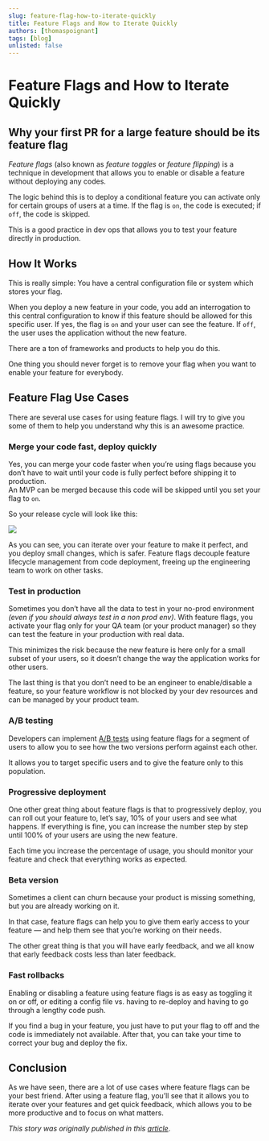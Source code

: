 ```yaml
---
slug: feature-flag-how-to-iterate-quickly
title: Feature Flags and How to Iterate Quickly
authors: [thomaspoignant]
tags: [blog]
unlisted: false
---
```


# Feature Flags and How to Iterate Quickly
## Why your first PR for a large feature should be its feature flag

*Feature flags* (also known as *feature toggles* or *feature flipping*) is a technique in development that allows you to enable or disable a feature without deploying any codes.

The logic behind this is to deploy a conditional feature you can activate only for certain groups of users at a time. If the flag is `on`, the code is executed; if `off`, the code is skipped.

This is a good practice in dev ops that allows you to test your feature directly in production.

## How It Works

This is really simple: You have a central configuration file or system which stores your flag.

When you deploy a new feature in your code, you add an interrogation to this central configuration to know if this feature should be allowed for this specific user. If yes, the flag is `on` and your user can see the feature. If `off`, the user uses the application without the new feature.

There are a ton of frameworks and products to help you do this.

One thing you should never forget is to remove your flag when you want to enable your feature for everybody.

## Feature Flag Use Cases

There are several use cases for using feature flags. I will try to give you some of them to help you understand why this is an awesome practice.

### Merge your code fast, deploy quickly

Yes, you can merge your code faster when you’re using flags because you don’t have to wait until your code is fully perfect before shipping it to production.  
An MVP can be merged because this code will be skipped until you set your flag to `on`.

So your release cycle will look like this:

![](https://miro.medium.com/max/4800/0*9--_4uwR2RV9Orja.png)

As you can see, you can iterate over your feature to make it perfect, and you deploy small changes, which is safer. Feature flags decouple feature lifecycle management from code deployment, freeing up the engineering team to work on other tasks.

### Test in production

Sometimes you don’t have all the data to test in your no-prod environment *(even if you should always test in a non prod env)*. With feature flags, you activate your flag only for your QA team (or your product manager) so they can test the feature in your production with real data.

This minimizes the risk because the new feature is here only for a small subset of your users, so it doesn’t change the way the application works for other users.

The last thing is that you don’t need to be an engineer to enable/disable a feature, so your feature workflow is not blocked by your dev resources and can be managed by your product team.

### A/B testing

Developers can implement [A/B tests](https://en.wikipedia.org/wiki/A/B_testing) using feature flags for a segment of users to allow you to see how the two versions perform against each other.

It allows you to target specific users and to give the feature only to this population.

### Progressive deployment

One other great thing about feature flags is that to progressively deploy, you can roll out your feature to, let’s say, 10% of your users and see what happens. If everything is fine, you can increase the number step by step until 100% of your users are using the new feature.

Each time you increase the percentage of usage, you should monitor your feature and check that everything works as expected.

### Beta version

Sometimes a client can churn because your product is missing something, but you are already working on it.

In that case, feature flags can help you to give them early access to your feature — and help them see that you’re working on their needs.

The other great thing is that you will have early feedback, and we all know that early feedback costs less than later feedback.

### Fast rollbacks

Enabling or disabling a feature using feature flags is as easy as toggling it on or off, or editing a config file vs. having to re-deploy and having to go through a lengthy code push.

If you find a bug in your feature, you just have to put your flag to off and the code is immediately not available. After that, you can take your time to correct your bug and deploy the fix.

## Conclusion

As we have seen, there are a lot of use cases where feature flags can be your best friend. After using a feature flag, you’ll see that it allows you to iterate over your features and get quick feedback, which allows you to be more productive and to focus on what matters.


_This story was originally published in this [article](https://betterprogramming.pub/feature-flags-and-how-to-iterate-quickly-7e3371b9986)_.
